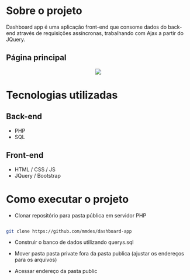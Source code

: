 
# Sobre o projeto

Dashboard app é uma aplicação front-end que consome dados do back-end através de requisições assíncronas, trabalhando com Ajax a partir do JQuery.


## Página principal

<div align="center">
 <img src="https://user-images.githubusercontent.com/57081161/164951652-47be343b-c1e4-4390-b2be-8e07d78fd438.png">
</div>


# Tecnologias utilizadas
## Back-end
- PHP
- SQL
## Front-end
- HTML / CSS / JS 
- JQuery / Bootstrap


# Como executar o projeto

- Clonar repositório para pasta pública em servidor PHP

```bash

git clone https://github.com/mmdes/dashboard-app

```
- Construir o banco de dados utilizando querys.sql

- Mover pasta pasta private fora da pasta publica (ajustar os endereços para os arquivos)

- Acessar endereço da pasta public



